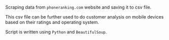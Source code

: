 Scraping data from `phoneranking.com` website and saving it to csv file.

This csv file can be further used to do customer analysis on mobile devices based on their ratings and operating system.

Script is written using `Python` and `BeautifulSoup`.
